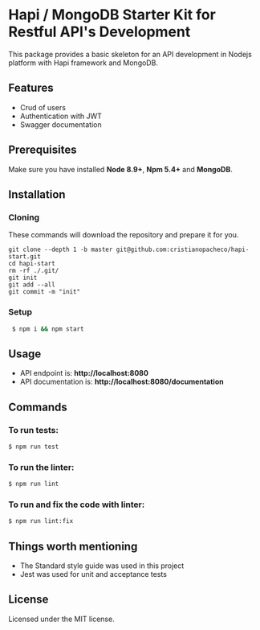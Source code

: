 # Hapi / MongoDB Starter Kit for Restful API's Development

This package provides a basic skeleton for an API development in Nodejs platform with Hapi framework and MongoDB.

## Features
  * Crud of users
  * Authentication with JWT
  * Swagger documentation

## Prerequisites

Make sure you have installed **Node 8.9+**, **Npm 5.4+** and **MongoDB**.

## Installation

### Cloning

These commands will download the repository and prepare it for you.

```ssh
git clone --depth 1 -b master git@github.com:cristianopacheco/hapi-start.git
cd hapi-start
rm -rf ./.git/
git init
git add --all
git commit -m "init"
```

### Setup
``` bash
 $ npm i && npm start
```

## Usage
* API endpoint is: **http://localhost:8080**
* API documentation is: **http://localhost:8080/documentation**

## Commands
### To run tests:

``` bash
$ npm run test
```

### To run the linter:

``` bash
$ npm run lint
```

### To run and fix the code with linter:

``` bash
$ npm run lint:fix
```

## Things worth mentioning
* The Standard style guide was used in this project
* Jest was used for unit and acceptance tests


## License

Licensed under the MIT license.
